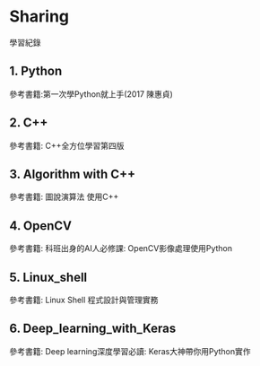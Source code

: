 # Sharing
學習紀錄
## 1. Python
參考書籍:第一次學Python就上手(2017 陳惠貞)
## 2. C++
參考書籍: C++全方位學習第四版
## 3. Algorithm with C++
參考書籍: 圖說演算法 使用C++
## 4. OpenCV
參考書籍: 科班出身的AI人必修課: OpenCV影像處理使用Python
## 5. Linux_shell
參考書籍: Linux Shell 程式設計與管理實務
## 6. Deep_learning_with_Keras
參考書籍: Deep learning深度學習必讀: Keras大神帶你用Python實作
